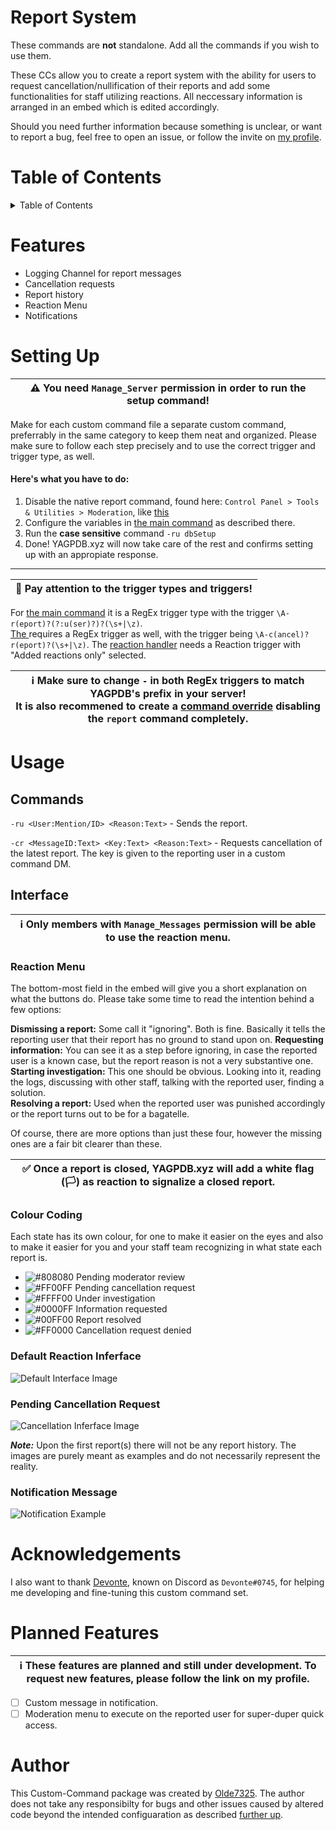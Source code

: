 # Report System
These commands are **not** standalone. Add all the commands if you wish to use them.

These CCs allow you to create a report system with the ability for users to request cancellation/nullification of their reports and add some functionalities for staff utilizing reactions.
All neccessary information is arranged in an embed which is edited accordingly.

Should you need further information because something is unclear, or want to report a bug, feel free to open an issue, or follow the invite on [my profile](https://github.com/Olde7325).

# Table of Contents
<details>
<summary>Table of Contents</summary>

* [Features](#Features)
* [Setting Up](#Setting-Up)
* [Usage](#Usage)
    * [Interface](#Interface)
        * [Reaction Menu](#Reaction-Menu)
        * [Colour Coding](#Colour-Coding)
        * [Default Reaction Inferface](#Default-Reaction-Inferface)
        * [Pending Cancellation Request](#Pending-Cancellation-Request)
        * [Notification Message](#Notification-Message)
* [Acknowledgements](#Acknowledgements)
* [Planned Features](#Planned-Features)
* [Author](#Author)
</details>

# Features
* Logging Channel for report messages
* Cancellation requests
* Report history
* Reaction Menu
* Notifications

# Setting Up
| ⚠ You need `Manage_Server` permission in order to run the setup command! |
| --- |

Make for each custom command file a separate custom command, preferrably in the same category to keep them neat and organized. Please make sure to follow each step precisely and to use the correct trigger and trigger type, as well.

#### Here's what you have to do:
1. Disable the native report command, found here: `Control Panel > Tools & Utilities > Moderation`, like [this](https://discord.com/channels/766370592445956106/767771719720632350/795330585618022420)
2. Configure the variables in [the main command](customReport.go.tmpl) as described there.
4. Run the **case sensitive** command `-ru dbSetup`
5. Done! YAGPDB.xyz will now take care of the rest and confirms setting up with an appropiate response.  

---
| 🛑 Pay attention to the trigger types and triggers! |
| --- |

For [the main command](customReport.go.tmpl) it is a RegEx trigger type with the trigger `\A-r(eport)?(?:u(ser)?)?(\s+|\z)`.  
[The ](cancelReport.go.tmpl) requires a RegEx trigger as well, with the trigger being `\A-c(ancel)?r(eport)?(\s+|\z)`.
The [reaction handler](reactionHandler.go.tmpl) needs a Reaction trigger with "Added reactions only" selected.

| ℹ Make sure to change `-` in both RegEx triggers to match YAGPDB's prefix in your server!<br/>It is also recommened to create a [command override](https://cdn.discordapp.com/attachments/767771719720632350/795328377158369330/unknown.png) disabling the `report` command completely. |
| --- |

# Usage
## Commands
`-ru <User:Mention/ID> <Reason:Text>` - Sends the report. 

`-cr <MessageID:Text> <Key:Text> <Reason:Text>` - Requests cancellation of the latest report. The key is given to the reporting user in a custom command DM.

## Interface
| ℹ Only members with `Manage_Messages` permission will be able to use the reaction menu. |
| --- |

### Reaction Menu
The bottom-most field in the embed will give you a short explanation on what the buttons do.
Please take some time to read the intention behind a few options:

**Dismissing a report:** Some call it "ignoring". Both is fine. Basically it tells the reporting user that their report has no ground to stand upon on.
**Requesting information:** You can see it as a step before ignoring, in case the reported user is a known case, but the report reason is not a very substantive one.  
**Starting investigation:** This one should be obvious. Looking into it, reading the logs, discussing with other staff, talking with the reported user, finding a solution.  
**Resolving a report:** Used when the reported user was punished accordingly or the report turns out to be for a bagatelle.

Of course, there are more options than just these four, however the missing ones are a fair bit clearer than these.

| ✅ Once a report is closed, YAGPDB.xyz will add a white flag (🏳️) as reaction to signalize a closed report. |
| --- |

### Colour Coding
Each state has its own colour, for one to make it easier on the eyes and also to make it easier for you and your staff team recognizing in what state each report is.

* ![#808080](https://cdn.discordapp.com/attachments/767771719720632350/793546124903317554/000000.png) Pending moderator review
* ![#FF00FF](https://cdn.discordapp.com/attachments/767771719720632350/793546157316898857/000000.png) Pending cancellation request 
* ![#FFFF00](https://cdn.discordapp.com/attachments/767771719720632350/793546178070446140/000000.png) Under investigation 
* ![#0000FF](https://cdn.discordapp.com/attachments/767771719720632350/793546199532699678/000000.png) Information requested
* ![#00FF00](https://cdn.discordapp.com/attachments/767771719720632350/793546218068115486/000000.png) Report resolved 
* ![#FF0000](https://cdn.discordapp.com/attachments/767771719720632350/793546237483024394/000000.png) Cancellation request denied


### Default Reaction Inferface
![Default Interface Image](https://cdn.discordapp.com/attachments/767771719720632350/787880054238740530/unknown.png)

### Pending Cancellation Request
![Cancellation Inferface Image](https://cdn.discordapp.com/attachments/767771719720632350/787880387141304350/unknown.png)

***Note:*** Upon the first report(s) there will not be any report history. The images are purely meant as examples and do not necessarily represent the reality.

### Notification Message
![Notification Example](https://cdn.discordapp.com/attachments/767771719720632350/793107470993588254/unknown.png)

# Acknowledgements
I also want to thank [Devonte](https://github.com/NaruDevnote), known on Discord as `Devonte#0745`, for helping me developing and fine-tuning this custom command set.

# Planned Features
| ℹ These features are planned and still under development. To request new features, please follow the link on my profile. |
| --- |

- [ ] Custom message in notification.
- [ ] Moderation menu to execute on the reported user for super-duper quick access.

# Author
This Custom-Command package was created by [Olde7325](https://github.com/Olde7325).
The author does not take any responsibilty for bugs and other issues caused by altered code beyond the intended configuaration as described [further up](#Setting-Up).